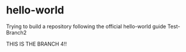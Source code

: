 # hello-world
Trying to build a repository following the official hello-world guide
Test-Branch2

THIS IS THE BRANCH 4!!
